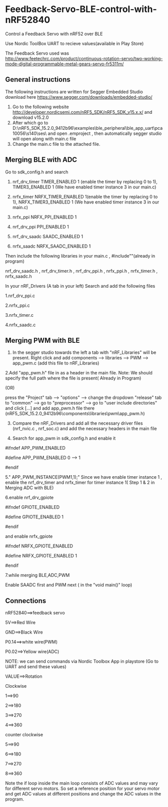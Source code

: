 # Feedback-Servo-BLE-control-with-nRF52840
Control a Feedback Servo with nRF52 over BLE

Use Nordic ToolBox UART to recieve values(available in Play Store)

The Feedback Servo used was http://www.feetechrc.com/product/continuous-rotation-servo/two-working-mode-digital-programmable-metal-gears-servo-fr5311m/

## General instructions
The following instructions are written for Segger Embedded Studio download here https://www.segger.com/downloads/embedded-studio/
1. Go to the following website http://developer.nordicsemi.com/nRF5_SDK/nRF5_SDK_v15.x.x/ and download v15.2.0 
2. After which go to D:\nRF5_SDK_15.2.0_9412b96\examples\ble_peripheral\ble_app_uart\pca10056\s140\ses\ and open .emproject , then automatically segger studio will open along with main.c file
3. Change the main.c file to the attached file.

## Merging BLE with ADC
Go to sdk_config.h and search 

1. nrf_drv_timer   TIMER_ENABLED 1 (enable the timer by replacing 0 to 1),
                   TIMER3_ENABLED 1 (We have enabled timer instance 3 in our main.c)


2. nrfx_timer      NRFX_TIMER_ENABLED 1(enable the timer by replacing 0 to 1),
                   NRFX_TIMER3_ENABLED 1 (We have enabled timer instance 3 in our main.c)


3. nrfx_ppi        NRFX_PPI_ENABLED 1


4. nrf_drv_ppi     PPI_ENABLED 1


5. nrf_drv_saadc   SAADC_ENABLED 1


6. nrfx_saadc      NRFX_SAADC_ENABLED 1


Then include the following libraries in your main.c , #include""(already in program)

nrf_drv_saadc.h , nrf_drv_timer.h , nrf_drv_ppi.h , nrfx_ppi.h , nrfx_timer.h , nrfx_saadc.h


In your nRF_Drivers (A tab in your left)
Search and add the following files 

1.nrf_drv_ppi.c

2.nrfx_ppi.c

3.nrfx_timer.c

4.nrfx_saadc.c

## Merging PWM with BLE

1. In the segger studio towards the left a tab with "nRF_Libraries" will be present. Right click and add components --> libraries --> PWM --> app_pwm.c (add this file to nRF_Libraries)


2.Add "app_pwm.h" file in as a header in the main file. Note: We should specify the full path where the file is present( Already in Program)

(OR) 

press the "Project" tab --> "options" --> change the dropdown "release" tab to "common" --> go to "preprocessor" --> go to "user include directories" and click [...] and add app_pwm.h file there (nRF5_SDK_15.2.0_9412b96\components\libraries\pwm\app_pwm.h)


3. Compare the nRF_Drivers and add all the necessary driver files (nrf_nvic.c , nrf_soc.c) and add the necessary headers in the main file


4. Search for app_pwm in sdk_config.h and enable it
 

#ifndef APP_PWM_ENABLED

#define APP_PWM_ENABLED 0 --> 1

#endif


5." APP_PWM_INSTANCE(PWM1,1);"  Since we have enable timer instance 1 , enable the nrf_drv_timer and nrfx_timer for timer instance 1( Step 1 & 2 in Merging ADC with BLE)


6.enable nrf_drv_gpiote 


#ifndef GPIOTE_ENABLED

#define GPIOTE_ENABLED 1

#endif


and enable nrfx_gpiote


#ifndef NRFX_GPIOTE_ENABLED

#define NRFX_GPIOTE_ENABLED 1

#endif


7.while merging BLE,ADC,PWM


Enable SAADC first and PWM next ( in the "void main()" loop)


## Connections

nRF52840==>feedback servo

5V==>Red Wire

GND==>Black Wire

P0.14==>white wire(PWM)

P0.02==>Yellow wire(ADC)


NOTE: 
we can send commands via Nordic Toolbox App in playstore (Go to UART and send these values)


VALUE==>Rotation

Clockwise 

1==>90

2==>180

3==>270

4==>360

counter clockwise


5==>90

6==>180

7==>270

8==>360


Note the if loop inside the main loop consists of ADC values and may vary for different servo motors. So set a reference position for your servo motor and get ADC values at different positions and change the ADC values in the program.
